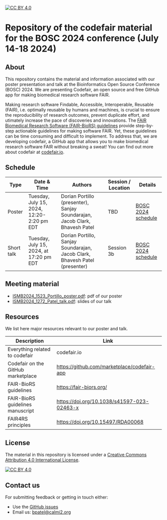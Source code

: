 [![CC BY 4.0][cc-by-shield]][cc-by]

[cc-by]: http://creativecommons.org/licenses/by/4.0/
[cc-by-shield]: https://img.shields.io/badge/License-CC%20BY%204.0-lightgrey.svg
[cc-by-image]: https://i.creativecommons.org/l/by/4.0/88x31.png

# Repository of the codefair material for the BOSC 2024 conference (July 14-18 2024)

## About

This repository contains the material and information associated with our poster presentation and talk at the Bioinformatics Open Source Conference (BOSC) 2024. We are presenting Codefair, an open source and free GitHub app for making biomedical research software FAIR.

Making research software Findable, Accessible, Interoperable, Reusable (FAIR), i.e. optimally reusable by humans and machines, is crucial to ensure the reproducibility of research outcomes, prevent duplicate effort, and utimately increase the pace of discoveries and innovations. The [FAIR Biomedical Research Software (FAIR-BioRS) guidelines](https://fair-biors.org/) provide step-by-step actionable guidelines for making software FAIR. Yet, these guidelines can be time consuming and difficult to implement. To address that, we are developing codefair, a GitHub app that allows you to make biomedical research software FAIR without breaking a sweat! You can find out more about codefair at [codefair.io](https://codefair.io/).

## Schedule

| Type            | Date & Time             | Authors                          | Session / Location                                              | Details |
| --------------- | -----------------|--------------------------------- |------------------------------------------------------ |------------------- |
| Poster          |  Tuesday, July 15, 2024, 12:20-2:20 pm EDT | Dorian Portillo (presenter), Sanjay Soundarajan, Jacob Clark, Bhavesh Patel | TBD  | [BOSC 2024 schedule](https://www.open-bio.org/events/bosc-2024/bosc-2024-schedule/) |
| Short talk      |  Tuesday, July 15, 2024, at 17:20 pm EDT | Dorian Portillo, Sanjay Soundarajan, Jacob Clark, Bhavesh Patel (presenter)| Session 3b | [BOSC 2024 schedule](https://www.open-bio.org/events/bosc-2024/bosc-2024-schedule/) |


## Meeting material

- [ISMB2024_1523_Portillo_poster.pdf](ISMB2024_1523_Portillo_poster.pdf): pdf of our poster
- [ISMB2024_1272_Patel_talk.pdf](ISMB2024_1272_Patel_talk.pdf): slides of our talk

## Resources

We list here major resources relevant to our poster and talk.

| Description                                         | Link                                                              |
| --------------------------------------------------  | ----------------------------------------------------------------- |
| Everything related to codefair                         | codefair.io |
| Codefair on the GitHub marketplace                         | https://github.com/marketplace/codefair-app |
| FAIR-BioRS guidelines                           | https://fair-biors.org/ |
| FAIR-BioRS guidelines manuscript                          | https://doi.org/10.1038/s41597-023-02463-x |
| FAIR4RS principles                          | https://doi.org/10.15497/RDA00068 |


## License
The material in this repository is licensed under a
[Creative Commons Attribution 4.0 International License][cc-by].

[![CC BY 4.0][cc-by-image]][cc-by]

## Contact us
For submitting feedback or getting in touch either:
- Use the [GitHub issues](https://github.com/fairdataihub/codefair-BOSC-2024/issues) 
- Email us: bpatel@calmi2.org

